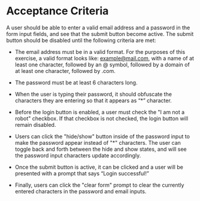 # Acceptance Criteria

A user should be able to enter a valid email address and a password in the form input fields, and see that the submit button become active. The submit button should be disabled until the following criteria are met:

- The email address must be in a valid format. For the purposes of this exercise, a valid format looks like: example@mail.com, with a name of at least one character, followed by an @ symbol, followed by a domain of at least one character, followed by .com.

- The password must be at least 6 characters long.

- When the user is typing their password, it should obfuscate the characters they are entering so that it appears as “*” character.

- Before the login button is enabled, a user must check the "I am not a robot" checkbox. If that checkbox is not checked, the login button will remain disabled.

- Users can click the "hide/show" button inside of the password input to make the password appear instead of "*" characters. The user can toggle back and forth between the hide and show states, and will see the password input characters update accordingly.

- Once the submit button is active, it can be clicked and a user will be presented with a prompt that says “Login successful!”

- Finally, users can click the "clear form" prompt to clear the currently entered characters in the password and email inputs.
